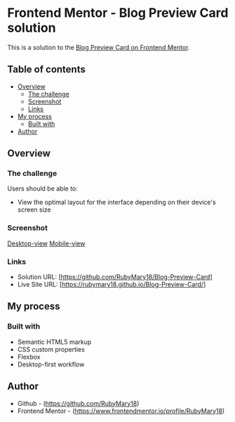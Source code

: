 # Frontend Mentor - Blog Preview Card solution

This is a solution to the [Blog Preview Card on Frontend Mentor](https://www.frontendmentor.io/challenges/blog-preview-card-ckPaj01IcS).

## Table of contents

- [Overview](#overview)
  - [The challenge](#the-challenge)
  - [Screenshot](#screenshot)
  - [Links](#links)
- [My process](#my-process)
  - [Built with](#built-with)
- [Author](#author)

## Overview

### The challenge

Users should be able to:

- View the optimal layout for the interface depending on their device's screen size

### Screenshot

[Desktop-view](./assets/images/Screencapture-Desktop.png)
[Mobile-view](./assets/images/Screencapture-Mobile.png)

### Links

- Solution URL: [https://github.com/RubyMary18/Blog-Preview-Card]
- Live Site URL: [https://rubymary18.github.io/Blog-Preview-Card/]

## My process

### Built with

- Semantic HTML5 markup
- CSS custom properties
- Flexbox
- Desktop-first workflow

## Author

- Github - (https://github.com/RubyMary18)
- Frontend Mentor - (https://www.frontendmentor.io/profile/RubyMary18)
